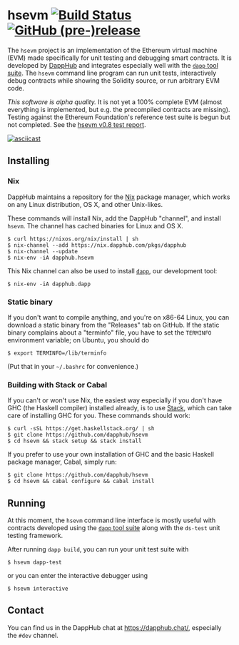 # hsevm [![Build Status](https://travis-ci.org/dapphub/hsevm.svg?branch=master)](https://travis-ci.org/dapphub/hsevm) [![GitHub (pre-)release](https://img.shields.io/github/release/dapphub/hsevm/all.svg)](https://github.com/dapphub/hsevm/releases)

The `hsevm` project is an implementation of the Ethereum virtual
machine (EVM) made specifically for unit testing and debugging smart
contracts.  It is developed by [DappHub](https://github.com/dapphub)
and integrates especially well with the
[`dapp` tool suite](https://github.com/dapphub/dapp).  The `hsevm`
command line program can run unit tests, interactively debug contracts
while showing the Solidity source, or run arbitrary EVM code.

*This software is alpha quality.* It is not yet a 100% complete EVM
(almost everything is implemented, but e.g. the precompiled contracts
are missing). Testing against the Ethereum Foundation's reference test
suite is begun but not completed.  See the [hsevm v0.8 test report].

[![asciicast](https://asciinema.org/a/5j8eec71hl55l16hsbrn91j8e.png)](https://asciinema.org/a/5j8eec71hl55l16hsbrn91j8e)

## Installing

### Nix

DappHub maintains a repository for the [Nix](https://nixos.org/nix/)
package manager, which works on any Linux distribution, OS X, and
other Unix-likes.

These commands will install Nix, add the DappHub "channel", and
install `hsevm`. The channel has cached binaries for Linux and OS X.

    $ curl https://nixos.org/nix/install | sh
    $ nix-channel --add https://nix.dapphub.com/pkgs/dapphub
    $ nix-channel --update
    $ nix-env -iA dapphub.hsevm

This Nix channel can also be used to install
[`dapp`](https://github.com/dapphub/dapp), our development tool:

    $ nix-env -iA dapphub.dapp

### Static binary

If you don't want to compile anything, and you're on x86-64 Linux, you
can download a static binary from the "Releases" tab on GitHub.
If the static binary complains about a "terminfo" file, you have to
set the `TERMINFO` environment variable; on Ubuntu, you should do

    $ export TERMINFO=/lib/terminfo

(Put that in your `~/.bashrc` for convenience.)

### Building with Stack or Cabal

If you can't or won't use Nix, the easiest way especially if you don't
have GHC (the Haskell compiler) installed already, is to use
[Stack](https://docs.haskellstack.org/en/stable/README/), which can
take care of installing GHC for you.  These commands should work:

    $ curl -sSL https://get.haskellstack.org/ | sh
    $ git clone https://github.com/dapphub/hsevm
    $ cd hsevm && stack setup && stack install

If you prefer to use your own installation of GHC and the basic
Haskell package manager, Cabal, simply run:

    $ git clone https://github.com/dapphub/hsevm
    $ cd hsevm && cabal configure && cabal install

## Running

At this moment, the `hsevm` command line interface is mostly useful
with contracts developed using the
[`dapp` tool suite](https://github.com/dapphub/dapp) along with the
`ds-test` unit testing framework.

After running `dapp build`, you can run your unit test suite with

    $ hsevm dapp-test

or you can enter the interactive debugger using

    $ hsevm interactive

## Contact

You can find us in the DappHub chat at https://dapphub.chat/,
especially the `#dev` channel.

[hsevm v0.8 test report]: https://hydra.dapp.tools/build/135/download/1/index.html
